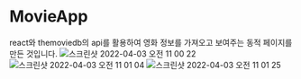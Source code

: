 # MovieApp
react와 themoviedb의 api를 활용하여 영화 정보를 가져오고 보여주는 동적 페이지를 만든 것입니다. 
![스크린샷 2022-04-03 오전 11 00 22](https://user-images.githubusercontent.com/68934467/161407937-e7f8e39b-00b4-4555-8e0e-8cf245b1432b.png)
![스크린샷 2022-04-03 오전 11 01 04](https://user-images.githubusercontent.com/68934467/161407944-7a8f3e8b-d202-4e1c-8f14-9b50f0f26241.png)
![스크린샷 2022-04-03 오전 11 01 25](https://user-images.githubusercontent.com/68934467/161407956-0df889c3-3747-4701-a07a-6bc1a4446d87.png)

